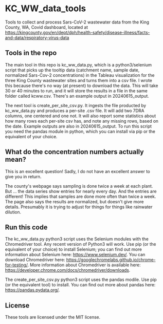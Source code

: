 # KC_WW_data_tools
Tools to collect and process Sars-CoV-2 wastewater data from the King County, WA, Covid dashboard, located at https://kingcounty.gov/en/dept/dph/health-safety/disease-illness/facts-and-data/respiratory-virus-data

## Tools in the repo
The main tool in this repo is kc_ww_data.py, which is a python3/selenium script that picks up the tooltip data (catchment name, sample date, normalized Sars-Cov-2 concentrations) in the Tableau visualization for the three King County wastewater sites and turns them into a csv file. I wrote this because there's no way (at present) to download the data. This will take 30 or 40 minutes to run, and it will store the results in a file in the same folder called kcww.csv. There's an example output in 20240615_output.

The next tool is create_per_site_csv.py. It ingests the file producted by kc_ww_data.py and produces a per-site .csv file. It will add two 7DRA columns, one centered and one not. It will also report some statistics about how many rows each per-site csv has, and note any missing rows, based on the date. Example outputs are also in 20240615_output. To run this script you need the pandas module in python, which you can install via pip or the equivalent of your choice.

## What do the concentration numbers actually mean?
This is an excellent question! Sadly, I do not have an excellent answer to give you in return.

The county's webpage says sampling is done twice a week at each plant. But ... the data series show entries for nearly every day. And the entries are different! This implies that samples are done more often than twice a week. The page also says the results are normalized, but doesn't give more details. Presumably it is trying to adjust for things for things like rainwater dilution.

## Run this code
The kc_ww_data.py python3 script uses the Selenium modules with the Chromedriver tool. Any recent version of Python3 will work. Use pip (or the equivalent of your choice) to install Selenium; you can find out more information about Selenium here: https://www.selenium.dev/. You can download Chromedriver here: https://googlechromelabs.github.io/chrome-for-testing/. More information about Chromedriver is available here: https://developer.chrome.com/docs/chromedriver/downloads.

The create_per_site_csv.py python3 script uses the pandas modile. Use pip (or the equivalent tool) to install. You can find out more about pandas here: https://pandas.pydata.org/.

## License
These tools are licensed under the MIT license.
